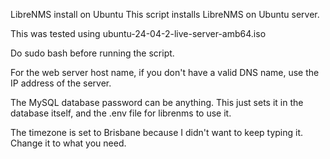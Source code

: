 LibreNMS install on Ubuntu
This script installs LibreNMS on Ubuntu server.

This was tested using ubuntu-24-04-2-live-server-amb64.iso

Do sudo bash before running the script.

For the web server host name, if you don't have a valid DNS name, use the IP address of the server.

The MySQL database password can be anything. This just sets it in the database itself, and the .env file for librenms to use it.

The timezone is set to Brisbane because I didn't want to keep typing it. Change it to what you need.
